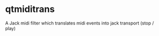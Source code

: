 qtmiditrans
===========

A Jack midi filter which translates midi events into jack transport (stop / play)
